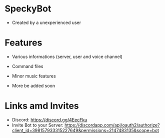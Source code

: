 # SpeckyBot
 
- Created by a unexperienced user

# Features

- Various informations (server, user and voice channel)
- Command files
- Minor music features

- More be added soon

# Links amd Invites

- Discord: https://discord.gg/4EecFku
- Invite Bot to your Server: https://discordapp.com/api/oauth2/authorize?client_id=398157933315227649&permissions=2147483135&scope=bot
